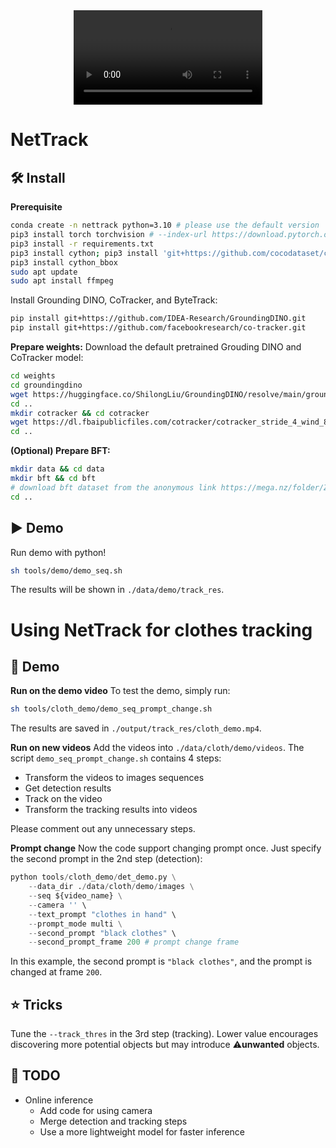 <div style="text-align: center;">
    <video width="60%" controls>
        <source src="./assets/output_nosound_320_180.mp4" type="video/mp4">
    </video>
</div>

# NetTrack
## :hammer_and_wrench: Install 

**Prerequisite**
```bash
conda create -n nettrack python=3.10 # please use the default version
pip3 install torch torchvision # --index-url https://download.pytorch.org/whl/cu121
pip3 install -r requirements.txt
pip3 install cython; pip3 install 'git+https://github.com/cocodataset/cocoapi.git#subdirectory=PythonAPI'
pip3 install cython_bbox
sudo apt update
sudo apt install ffmpeg
```

Install Grounding DINO, CoTracker, and ByteTrack:
```bash
pip install git+https://github.com/IDEA-Research/GroundingDINO.git
pip install git+https://github.com/facebookresearch/co-tracker.git
```

**Prepare weights:**
Download the default pretrained Grouding DINO and CoTracker model:
```bash
cd weights
cd groundingdino
wget https://huggingface.co/ShilongLiu/GroundingDINO/resolve/main/groundingdino_swinb_cogcoor.pth
cd ..
mkdir cotracker && cd cotracker
wget https://dl.fbaipublicfiles.com/cotracker/cotracker_stride_4_wind_8.pth
cd ..
```

**(Optional) Prepare BFT:**
```bash
mkdir data && cd data
mkdir bft && cd bft
# download bft dataset from the anonymous link https://mega.nz/folder/ZqdjwSrB#m5dvU5ioCuYfR0L63xX1Hg
cd ..
```

## :arrow_forward: Demo
Run demo with python!
```bash
sh tools/demo/demo_seq.sh
```
The results will be shown in ```./data/demo/track_res```.

# Using NetTrack for clothes tracking

## :hammer: Demo
**Run on the demo video**
To test the demo, simply run:
```bash
sh tools/cloth_demo/demo_seq_prompt_change.sh
```
The results are saved in ```./output/track_res/cloth_demo.mp4```.

**Run on new videos**
Add the videos into ```./data/cloth/demo/videos```.
The script ```demo_seq_prompt_change.sh``` contains 4 steps:
- Transform the videos to images sequences
- Get detection results
- Track on the video
- Transform the tracking results into videos

Please comment out any unnecessary steps.

**Prompt change**
Now the code support changing prompt once. Just specify the second prompt in the 2nd step (detection):
```python
python tools/cloth_demo/det_demo.py \
    --data_dir ./data/cloth/demo/images \
    --seq ${video_name} \
    --camera '' \
    --text_prompt "clothes in hand" \
    --prompt_mode multi \
    --second_prompt "black clothes" \ 
    --second_prompt_frame 200 # prompt change frame
```
In this example, the second prompt is ```"black clothes"```, and the prompt is changed at frame ```200```.

## :star: Tricks
Tune the ```--track_thres``` in the 3rd step (tracking). 
Lower value encourages discovering more potential objects but may introduce :warning:**unwanted** objects.

## :calendar: TODO

- Online inference
  - Add code for using camera
  - Merge detection and tracking steps
  - Use a more lightweight model for faster inference